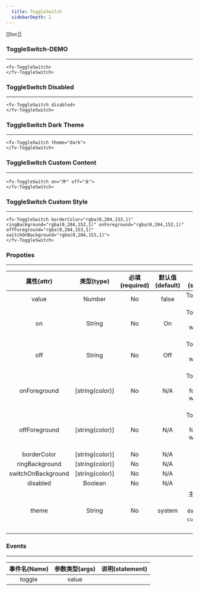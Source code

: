 ```yaml
---
  title: ToggleSwitch
  sidebarDepth: 2
---
```

  
[[toc]]

### ToggleSwitch-DEMO
--- 


<ClientOnly>


<fv-ToggleSwitch>
</fv-ToggleSwitch>

```vue
<fv-ToggleSwitch>
</fv-ToggleSwitch>
```

### ToggleSwitch Disabled
---

<fv-ToggleSwitch disabled>
</fv-ToggleSwitch>

```vue
<fv-ToggleSwitch disabled>
</fv-ToggleSwitch>
```

### ToggleSwitch Dark Theme
---
<div style="background: black;">

<fv-ToggleSwitch theme="dark">
</fv-ToggleSwitch>
</div>

```vue
<fv-ToggleSwitch theme="dark">
</fv-ToggleSwitch>
```

### ToggleSwitch Custom Content
---

<fv-ToggleSwitch on="开" off="关">
</fv-ToggleSwitch>

```vue
<fv-ToggleSwitch on="开" off="关">
</fv-ToggleSwitch>
```

### ToggleSwitch Custom Style
---

<fv-ToggleSwitch borderColor="rgba(0,204,153,1)" ringBackground="rgba(0,204,153,1)" onForeground="rgba(0,204,153,1)" offForeground="rgba(0,204,153,1)" switchOnBackground="rgba(0,204,153,1)">
</fv-ToggleSwitch>

```vue
<fv-ToggleSwitch borderColor="rgba(0,204,153,1)" ringBackground="rgba(0,204,153,1)" onForeground="rgba(0,204,153,1)" offForeground="rgba(0,204,153,1)" switchOnBackground="rgba(0,204,153,1)">
</fv-ToggleSwitch>
```

</ClientOnly>

### Propoties
---
|     属性(attr)     |   类型(type)    | 必填(required) | 默认值(default) |                      说明(statement)                      |
|:------------------:|:---------------:|:--------------:|:---------------:|:---------------------------------------------------------:|
|       value        |     Number      |       No       |      false      |                    Toggleswitch value                     |
|         on         |     String      |       No       |       On        |          Toggleswitch content when value is true          |
|        off         |     String      |       No       |       Off       |         Toggleswitch content when value is false          |
|    onForeground    | [string(color)] |       No       |       N/A       |    Toggleswitch content foreground when value is true     |
|   offForeground    | [string(color)] |       No       |       N/A       |    Toggleswitch content foreground when value is false    |
|    borderColor     | [string(color)] |       No       |       N/A       |                                                           |
|   ringBackground   | [string(color)] |       No       |       N/A       |                                                           |
| switchOnBackground | [string(color)] |       No       |       N/A       |                                                           |
|      disabled      |     Boolean     |       No       |       N/A       |                                                           |
|       theme        |     String      |       No       |     system      | 主题样式, 包含`light`, `dark`, `system`, `custom`几种样式 |

### Events
---
| 事件名(Name) | 参数类型(args) | 说明(statement) |
|:------------:|:--------------:|:---------------:|
|    toggle    |     value      |                 |